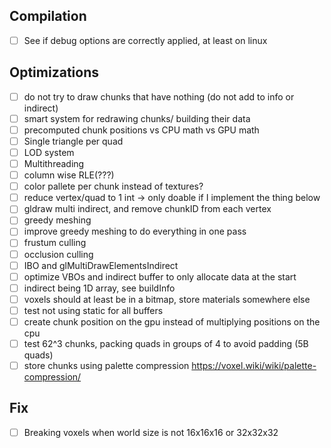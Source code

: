 ## Compilation
- [ ] See if debug options are correctly applied, at least on linux

## Optimizations
- [ ] do not try to draw chunks that have nothing (do not add to info or indirect)
- [ ] smart system for redrawing chunks/ building their data
- [ ] precomputed chunk positions vs CPU math vs GPU math
- [ ] Single triangle per quad
- [ ] LOD system
- [ ] Multithreading
- [ ] column wise RLE(???)
- [ ] color pallete per chunk instead of textures?
- [ ] reduce vertex/quad to 1 int -> only doable if I implement the thing below
- [ ] gldraw multi indirect, and remove chunkID from each vertex
- [ ] greedy meshing
- [ ] improve greedy meshing to do everything in one pass
- [ ] frustum culling
- [ ] occlusion culling
- [ ] IBO and glMultiDrawElementsIndirect
- [ ] optimize VBOs and indirect buffer to only allocate data at the start
- [ ] indirect being 1D array, see buildInfo
- [ ] voxels should at least be in a bitmap, store materials somewhere else
- [ ] test not using static for all buffers
- [ ] create chunk position on the gpu instead of multiplying positions on the cpu
- [ ] test 62^3 chunks, packing quads in groups of 4 to avoid padding (5B quads)
- [ ] store chunks using palette compression https://voxel.wiki/wiki/palette-compression/

## Fix
- [ ] Breaking voxels when world size is not 16x16x16 or 32x32x32
